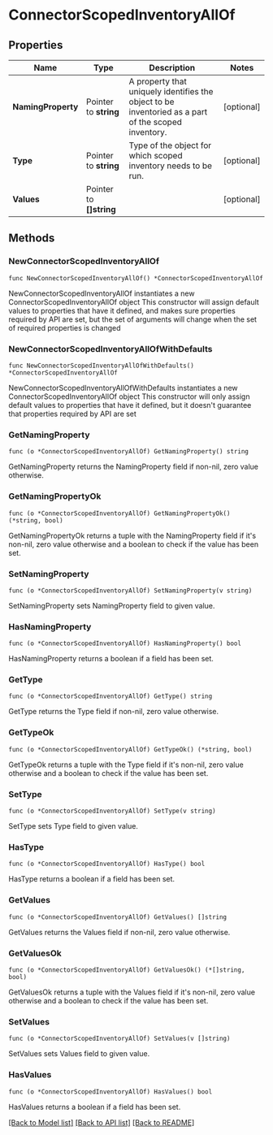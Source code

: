 # ConnectorScopedInventoryAllOf

## Properties

Name | Type | Description | Notes
------------ | ------------- | ------------- | -------------
**NamingProperty** | Pointer to **string** | A property that uniquely identifies the object to be inventoried as a part of the scoped inventory. | [optional] 
**Type** | Pointer to **string** | Type of the object for which scoped inventory needs to be run. | [optional] 
**Values** | Pointer to **[]string** |  | [optional] 

## Methods

### NewConnectorScopedInventoryAllOf

`func NewConnectorScopedInventoryAllOf() *ConnectorScopedInventoryAllOf`

NewConnectorScopedInventoryAllOf instantiates a new ConnectorScopedInventoryAllOf object
This constructor will assign default values to properties that have it defined,
and makes sure properties required by API are set, but the set of arguments
will change when the set of required properties is changed

### NewConnectorScopedInventoryAllOfWithDefaults

`func NewConnectorScopedInventoryAllOfWithDefaults() *ConnectorScopedInventoryAllOf`

NewConnectorScopedInventoryAllOfWithDefaults instantiates a new ConnectorScopedInventoryAllOf object
This constructor will only assign default values to properties that have it defined,
but it doesn't guarantee that properties required by API are set

### GetNamingProperty

`func (o *ConnectorScopedInventoryAllOf) GetNamingProperty() string`

GetNamingProperty returns the NamingProperty field if non-nil, zero value otherwise.

### GetNamingPropertyOk

`func (o *ConnectorScopedInventoryAllOf) GetNamingPropertyOk() (*string, bool)`

GetNamingPropertyOk returns a tuple with the NamingProperty field if it's non-nil, zero value otherwise
and a boolean to check if the value has been set.

### SetNamingProperty

`func (o *ConnectorScopedInventoryAllOf) SetNamingProperty(v string)`

SetNamingProperty sets NamingProperty field to given value.

### HasNamingProperty

`func (o *ConnectorScopedInventoryAllOf) HasNamingProperty() bool`

HasNamingProperty returns a boolean if a field has been set.

### GetType

`func (o *ConnectorScopedInventoryAllOf) GetType() string`

GetType returns the Type field if non-nil, zero value otherwise.

### GetTypeOk

`func (o *ConnectorScopedInventoryAllOf) GetTypeOk() (*string, bool)`

GetTypeOk returns a tuple with the Type field if it's non-nil, zero value otherwise
and a boolean to check if the value has been set.

### SetType

`func (o *ConnectorScopedInventoryAllOf) SetType(v string)`

SetType sets Type field to given value.

### HasType

`func (o *ConnectorScopedInventoryAllOf) HasType() bool`

HasType returns a boolean if a field has been set.

### GetValues

`func (o *ConnectorScopedInventoryAllOf) GetValues() []string`

GetValues returns the Values field if non-nil, zero value otherwise.

### GetValuesOk

`func (o *ConnectorScopedInventoryAllOf) GetValuesOk() (*[]string, bool)`

GetValuesOk returns a tuple with the Values field if it's non-nil, zero value otherwise
and a boolean to check if the value has been set.

### SetValues

`func (o *ConnectorScopedInventoryAllOf) SetValues(v []string)`

SetValues sets Values field to given value.

### HasValues

`func (o *ConnectorScopedInventoryAllOf) HasValues() bool`

HasValues returns a boolean if a field has been set.


[[Back to Model list]](../README.md#documentation-for-models) [[Back to API list]](../README.md#documentation-for-api-endpoints) [[Back to README]](../README.md)


